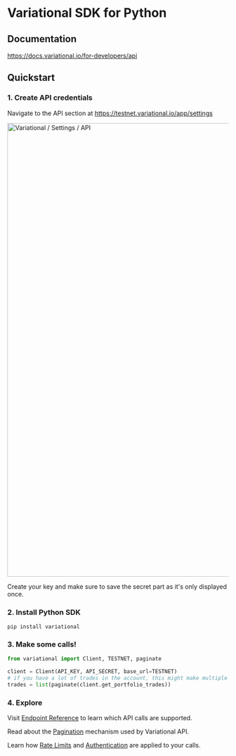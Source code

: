 # Variational SDK for Python 

## Documentation

https://docs.variational.io/for-developers/api

## Quickstart

### 1. Create API credentials

Navigate to the API section at https://testnet.variational.io/app/settings

<img width="1033" alt="Variational / Settings / API" src="https://github.com/variational-research/variational-sdk-python/assets/155017661/b2cb472b-7742-4c74-9836-12dee28dcfb8">

Create your key and make sure to save the secret part as it's only displayed once.

### 2. Install Python SDK

```
pip install variational
```

### 3. Make some calls!

```python
from variational import Client, TESTNET, paginate

client = Client(API_KEY, API_SECRET, base_url=TESTNET)
# if you have a lot of trades in the account, this might make multiple requests to fetch all of them
trades = list(paginate(client.get_portfolio_trades))
```

### 4. Explore

Visit [Endpoint Reference](https://docs.variational.io/for-developers/api/endpoints) to learn which API calls are supported.

Read about the [Pagination](https://docs.variational.io/for-developers/api/pagination) mechanism used by Variational API.

Learn how [Rate Limits](https://docs.variational.io/for-developers/api/rate-limits) and [Authentication](https://docs.variational.io/for-developers/api/authentication) are applied to your calls.
